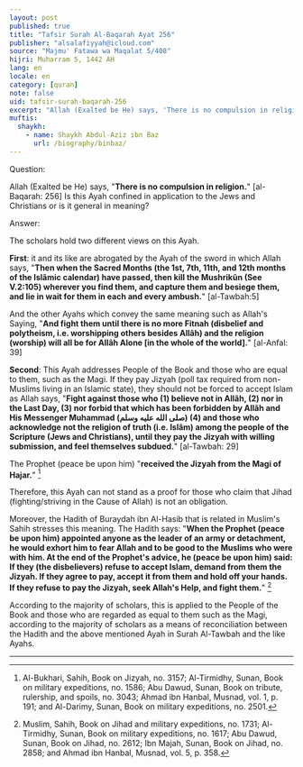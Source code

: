 ```yaml
---
layout: post
published: true
title: "Tafsir Surah Al-Baqarah Ayat 256"
publisher: "alsalafiyyah@icloud.com"
source: "Majmu' Fatawa wa Maqalat 5/408"
hijri: Muharram 5, 1442 AH
lang: en
locale: en
category: [quran]
note: false
uid: tafsir-surah-baqarah-256
excerpt: "Allah (Exalted be He) says, 'There is no compulsion in religion.' [al-Baqarah: 256] Is this Ayah confined in application to the Jews and Christians or is it general in meaning?"
muftis:
  shaykh: 
    - name: Shaykh Abdul-Aziz ibn Baz
      url: /biography/binbaz/
---
```


Question: 

Allah (Exalted be He) says, "**There is no compulsion in religion.**" [al-Baqarah: 256] Is this Ayah confined in application to the Jews and Christians or is it general in meaning?

Answer:

The scholars hold two different views on this Ayah. 

**First**: it and its like are abrogated by the Ayah of the sword in which Allah says, "**Then when the Sacred Months (the 1st, 7th, 11th, and 12th months of the Islâmic calendar) have passed, then kill the Mushrikûn (See V.2:105) wherever you find them, and capture them and besiege them, and lie in wait for them in each and every ambush.**" [al-Tawbah:5]

And the other Ayahs which convey the same meaning such as Allah's Saying, "**And fight them until there is no more Fitnah (disbelief and polytheism, i.e. worshipping others besides Allâh) and the religion (worship) will all be for Allâh Alone [in the whole of the world].**" [al-Anfal: 39]

**Second**: This Ayah addresses People of the Book and those who are equal to them, such as the Magi. If they pay Jizyah (poll tax required from non-Muslims living in an Islamic state), they should not be forced to accept Islam as Allah says, "**Fight against those who (1) believe not in Allâh, (2) nor in the Last Day, (3) nor forbid that which has been forbidden by Allâh and His Messenger Muhammad (صلى الله عليه وسلم) (4) and those who acknowledge not the religion of truth (i.e. Islâm) among the people of the Scripture (Jews and Christians), until they pay the Jizyah with willing submission, and feel themselves subdued.**" [al-Tawbah: 29] 

The Prophet (peace be upon him) "**received the Jizyah from the Magi of Hajar.**" [^1] 

Therefore, this Ayah can not stand as a proof for those who claim that Jihad (fighting/striving in the Cause of Allah) is not an obligation.

Moreover, the Hadith of Buraydah ibn Al-Hasib that is related in Muslim's Sahih stresses this meaning. The Hadith says: "**When the Prophet (peace be upon him) appointed anyone as the leader of an army or detachment, he would exhort him to fear Allah and to be good to the Muslims who were with him. At the end of the Prophet's advice, he (peace be upon him) said: If they (the disbelievers) refuse to accept Islam, demand from them the Jizyah. If they agree to pay, accept it from them and hold off your hands. If they refuse to pay the Jizyah, seek Allah's Help, and fight them.**" [^2]

According to the majority of scholars, this is applied to the People of the Book and those who are regarded as equal to them such as the Magi, according to the majority of scholars as a means of reconciliation between the Hadith and the above mentioned Ayah in Surah Al-Tawbah and the like Ayahs.

---

[^1]: Al-Bukhari, Sahih, Book on Jizyah, no. 3157; Al-Tirmidhy, Sunan, Book on military expeditions, no. 1586; Abu Dawud, Sunan, Book on tribute, rulership, and spoils, no. 3043; Ahmad ibn Hanbal, Musnad, vol. 1, p. 191; and Al-Darimy, Sunan, Book on military expeditions, no. 2501.
[^2]: Muslim, Sahih, Book on Jihad and military expeditions, no. 1731; Al-Tirmidhy, Sunan, Book on military expeditions, no. 1617; Abu Dawud, Sunan, Book on Jihad, no. 2612; Ibn Majah, Sunan, Book on Jihad, no. 2858; and Ahmad ibn Hanbal, Musnad, vol. 5, p. 358.
